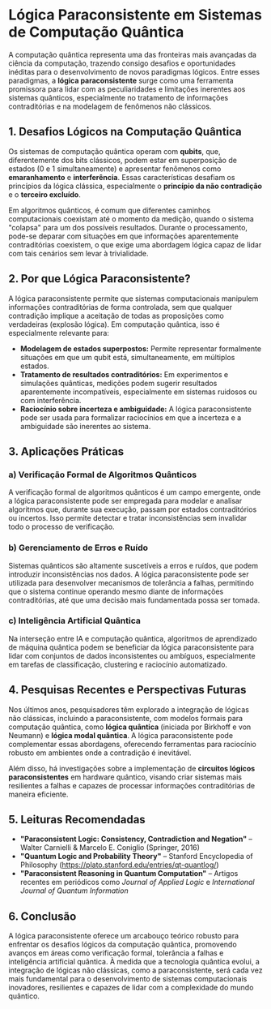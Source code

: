 
# Lógica Paraconsistente em Sistemas de Computação Quântica

A computação quântica representa uma das fronteiras mais avançadas da ciência da computação, trazendo consigo desafios e oportunidades inéditas para o desenvolvimento de novos paradigmas lógicos. Entre esses paradigmas, a **lógica paraconsistente** surge como uma ferramenta promissora para lidar com as peculiaridades e limitações inerentes aos sistemas quânticos, especialmente no tratamento de informações contraditórias e na modelagem de fenômenos não clássicos.

## 1. Desafios Lógicos na Computação Quântica

Os sistemas de computação quântica operam com **qubits**, que, diferentemente dos bits clássicos, podem estar em superposição de estados (0 e 1 simultaneamente) e apresentar fenômenos como **emaranhamento** e **interferência**. Essas características desafiam os princípios da lógica clássica, especialmente o **princípio da não contradição** e o **terceiro excluído**.

Em algoritmos quânticos, é comum que diferentes caminhos computacionais coexistam até o momento da medição, quando o sistema "colapsa" para um dos possíveis resultados. Durante o processamento, pode-se deparar com situações em que informações aparentemente contraditórias coexistem, o que exige uma abordagem lógica capaz de lidar com tais cenários sem levar à trivialidade.

## 2. Por que Lógica Paraconsistente?

A lógica paraconsistente permite que sistemas computacionais manipulem informações contraditórias de forma controlada, sem que qualquer contradição implique a aceitação de todas as proposições como verdadeiras (explosão lógica). Em computação quântica, isso é especialmente relevante para:

- **Modelagem de estados superpostos:** Permite representar formalmente situações em que um qubit está, simultaneamente, em múltiplos estados.
- **Tratamento de resultados contraditórios:** Em experimentos e simulações quânticas, medições podem sugerir resultados aparentemente incompatíveis, especialmente em sistemas ruidosos ou com interferência.
- **Raciocínio sobre incerteza e ambiguidade:** A lógica paraconsistente pode ser usada para formalizar raciocínios em que a incerteza e a ambiguidade são inerentes ao sistema.

## 3. Aplicações Práticas

### a) Verificação Formal de Algoritmos Quânticos

A verificação formal de algoritmos quânticos é um campo emergente, onde a lógica paraconsistente pode ser empregada para modelar e analisar algoritmos que, durante sua execução, passam por estados contraditórios ou incertos. Isso permite detectar e tratar inconsistências sem invalidar todo o processo de verificação.

### b) Gerenciamento de Erros e Ruído

Sistemas quânticos são altamente suscetíveis a erros e ruídos, que podem introduzir inconsistências nos dados. A lógica paraconsistente pode ser utilizada para desenvolver mecanismos de tolerância a falhas, permitindo que o sistema continue operando mesmo diante de informações contraditórias, até que uma decisão mais fundamentada possa ser tomada.

### c) Inteligência Artificial Quântica

Na interseção entre IA e computação quântica, algoritmos de aprendizado de máquina quântica podem se beneficiar da lógica paraconsistente para lidar com conjuntos de dados inconsistentes ou ambíguos, especialmente em tarefas de classificação, clustering e raciocínio automatizado.

## 4. Pesquisas Recentes e Perspectivas Futuras

Nos últimos anos, pesquisadores têm explorado a integração de lógicas não clássicas, incluindo a paraconsistente, com modelos formais para computação quântica, como **lógica quântica** (iniciada por Birkhoff e von Neumann) e **lógica modal quântica**. A lógica paraconsistente pode complementar essas abordagens, oferecendo ferramentas para raciocínio robusto em ambientes onde a contradição é inevitável.

Além disso, há investigações sobre a implementação de **circuitos lógicos paraconsistentes** em hardware quântico, visando criar sistemas mais resilientes a falhas e capazes de processar informações contraditórias de maneira eficiente.

## 5. Leituras Recomendadas

- **"Paraconsistent Logic: Consistency, Contradiction and Negation"** – Walter Carnielli & Marcelo E. Coniglio (Springer, 2016)
- **"Quantum Logic and Probability Theory"** – Stanford Encyclopedia of Philosophy (https://plato.stanford.edu/entries/qt-quantlog/)
- **"Paraconsistent Reasoning in Quantum Computation"** – Artigos recentes em periódicos como *Journal of Applied Logic* e *International Journal of Quantum Information*

## 6. Conclusão

A lógica paraconsistente oferece um arcabouço teórico robusto para enfrentar os desafios lógicos da computação quântica, promovendo avanços em áreas como verificação formal, tolerância a falhas e inteligência artificial quântica. À medida que a tecnologia quântica evolui, a integração de lógicas não clássicas, como a paraconsistente, será cada vez mais fundamental para o desenvolvimento de sistemas computacionais inovadores, resilientes e capazes de lidar com a complexidade do mundo quântico.


